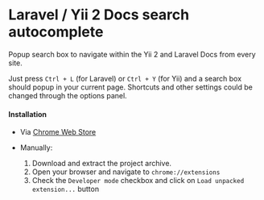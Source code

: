 Laravel / Yii 2 Docs search autocomplete
======================================================================

Popup search box to navigate within the Yii 2 and Laravel Docs from every site.

Just press `Ctrl + L` (for Laravel) or `Ctrl + Y` (for Yii) and a search box should popup in your current page.
Shortcuts and other settings could be changed through the options panel.

#### Installation

- Via [Chrome Web Store](https://chrome.google.com/webstore/detail/laravelyii-2-docs-search/feleaddkmjemddinednloockahgcpaif)

- Manually:
  1. Download and extract the project archive.
  2. Open your browser and navigate to `chrome://extensions`
  3. Check the `Developer mode` checkbox and click on `Load unpacked extension...` button
